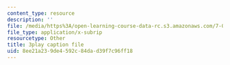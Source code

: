 ```yaml
---
content_type: resource
description: ''
file: /media/https%3A/open-learning-course-data-rc.s3.amazonaws.com/7-012-introduction-to-biology-fall-2004/8ee21a239de4592c84dad39f7c96ff18_zrBZjcsQ_BQ.vtt
file_type: application/x-subrip
resourcetype: Other
title: 3play caption file
uid: 8ee21a23-9de4-592c-84da-d39f7c96ff18
---
```

